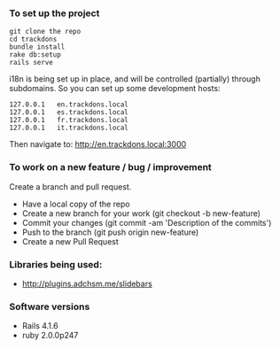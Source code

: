 ### To set up the project

```
git clone the repo
cd trackdons
bundle install
rake db:setup
rails serve
```

i18n is being set up in place, and will be controlled (partially) through subdomains. So you can set up some development hosts:

````
127.0.0.1   en.trackdons.local
127.0.0.1   es.trackdons.local
127.0.0.1   fr.trackdons.local
127.0.0.1   it.trackdons.local
````

Then navigate to: http://en.trackdons.local:3000


### To work on a new feature / bug / improvement

Create a branch and pull request. 

* Have a local copy of the repo
* Create a new branch for your work (git checkout -b new-feature)
* Commit your changes (git commit -am 'Description of the commits')
* Push to the branch (git push origin new-feature)
* Create a new Pull Request


### Libraries being used: 

* http://plugins.adchsm.me/slidebars

### Software versions

* Rails 4.1.6
* ruby 2.0.0p247

